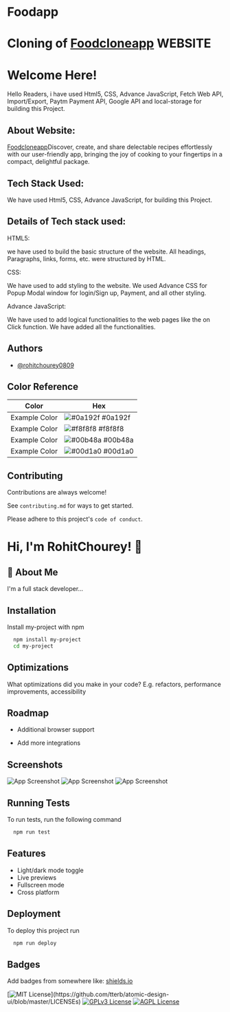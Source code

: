 # Foodapp



# Cloning of [Foodcloneapp](https://foodapp-plum.vercel.app/) WEBSITE

# Welcome Here!

Hello Readers,
i have used Html5, CSS, Advance JavaScript, Fetch Web API, Import/Export, Paytm Payment API, Google API and local-storage for building this Project.


## About Website:

 [Foodcloneapp](https://foodapp-plum.vercel.app/)Discover, create, and share delectable recipes effortlessly with our user-friendly app, bringing the joy of cooking to your fingertips in a compact, delightful package.

## Tech Stack Used:
 We have used Html5, CSS, Advance JavaScript, for building this Project.

## Details of Tech stack used:
HTML5:

we have used to build the basic structure of the website. All headings, Paragraphs, links, forms, etc. were structured by HTML.

CSS:

We have used to add styling to the website. We used Advance CSS for Popup Modal window for login/Sign up, Payment, and all other styling.

Advance JavaScript:

We have used to add logical functionalities to the web pages like the on Click function. We have added all the functionalities.





## Authors

- [@rohitchourey0809](https://github.com/rohitchourey0809)

## Color Reference

| Color             | Hex                                                                |
| ----------------- | ------------------------------------------------------------------ |
| Example Color | ![#0a192f](https://via.placeholder.com/10/0a192f?text=+) #0a192f |
| Example Color | ![#f8f8f8](https://via.placeholder.com/10/f8f8f8?text=+) #f8f8f8 |
| Example Color | ![#00b48a](https://via.placeholder.com/10/00b48a?text=+) #00b48a |
| Example Color | ![#00d1a0](https://via.placeholder.com/10/00b48a?text=+) #00d1a0 |


## Contributing

Contributions are always welcome!

See `contributing.md` for ways to get started.

Please adhere to this project's `code of conduct`.


# Hi, I'm RohitChourey! 👋


## 🚀 About Me
I'm a full stack developer...


## Installation

Install my-project with npm

```bash
  npm install my-project
  cd my-project
```
    
## Optimizations

What optimizations did you make in your code? E.g. refactors, performance improvements, accessibility


## Roadmap

- Additional browser support

- Add more integrations


## Screenshots

![App Screenshot](https://miro.medium.com/max/875/0*oebBk9nq6yzO0k1F.png)
![App Screenshot](https://miro.medium.com/max/875/0*jTX9ioOB_94Jh_2H.png)
![App Screenshot](https://miro.medium.com/max/875/0*7W-c2RSbIFLoRmMk.png)



## Running Tests

To run tests, run the following command

```bash
  npm run test
```


## Features

- Light/dark mode toggle
- Live previews
- Fullscreen mode
- Cross platform


## Deployment

To deploy this project run

```bash
  npm run deploy
```


## Badges

Add badges from somewhere like: [shields.io](https://shields.io/)

[![MIT License](https://img.shields.io/apm/l/atomic-design-ui.svg?)](https://github.com/tterb/atomic-design-ui/blob/master/LICENSEs)
[![GPLv3 License](https://img.shields.io/badge/License-GPL%20v3-yellow.svg)](https://opensource.org/licenses/)
[![AGPL License](https://img.shields.io/badge/license-AGPL-blue.svg)](http://www.gnu.org/licenses/agpl-3.0)


 

